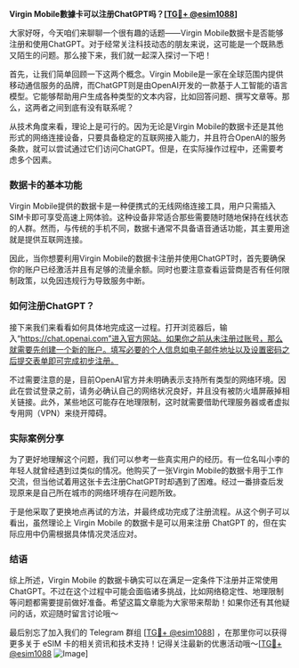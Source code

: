 **Virgin Mobile數據卡可以注册ChatGPT吗？[[TG💪+ @esim1088](https://t.me/s/esim1088)]**

大家好呀，今天咱们来聊聊一个很有趣的话题——Virgin Mobile数据卡是否能够注册和使用ChatGPT。对于经常关注科技动态的朋友来说，这可能是一个既熟悉又陌生的问题。那么接下来，我们就一起深入探讨一下吧！

首先，让我们简单回顾一下这两个概念。Virgin Mobile是一家在全球范围内提供移动通信服务的品牌，而ChatGPT则是由OpenAI开发的一款基于人工智能的语言模型。它能够帮助用户生成各种类型的文本内容，比如回答问题、撰写文章等。那么，这两者之间到底有没有联系呢？

从技术角度来看，理论上是可行的。因为无论是Virgin Mobile的数据卡还是其他形式的网络连接设备，只要具备稳定的互联网接入能力，并且符合OpenAI的服务条款，就可以尝试通过它们访问ChatGPT。但是，在实际操作过程中，还需要考虑多个因素。

### 数据卡的基本功能

Virgin Mobile提供的数据卡是一种便携式的无线网络连接工具，用户只需插入SIM卡即可享受高速上网体验。这种设备非常适合那些需要随时随地保持在线状态的人群。然而，与传统的手机不同，数据卡通常不具备语音通话功能，其主要用途就是提供互联网连接。

因此，当你想要利用Virgin Mobile的数据卡注册并使用ChatGPT时，首先要确保你的账户已经激活并且有足够的流量余额。同时也要注意查看运营商是否有任何限制政策，以免因违规行为导致服务中断。

### 如何注册ChatGPT？

接下来我们来看看如何具体地完成这一过程。打开浏览器后，输入“https://chat.openai.com”进入官方网站。如果你之前从未注册过账号，那么就需要先创建一个新的账户。填写必要的个人信息如电子邮件地址以及设置密码之后提交表单即可完成初步注册。

不过需要注意的是，目前OpenAI官方并未明确表示支持所有类型的网络环境。因此在尝试登录之前，请务必确认自己的网络状况良好，并且没有被防火墙屏蔽掉相关链接。此外，某些地区可能存在地理限制，这时就需要借助代理服务器或者虚拟专用网（VPN）来绕开障碍。

### 实际案例分享

为了更好地理解这个问题，我们可以参考一些真实用户的经历。有一位名叫小李的年轻人就曾经遇到过类似的情况。他购买了一张Virgin Mobile的数据卡用于工作交流，但当他试着用这张卡去注册ChatGPT时却遇到了困难。经过一番排查后发现原来是自己所在城市的网络环境存在问题所致。

于是他采取了更换地点再试的方法，并最终成功完成了注册流程。从这个例子可以看出，虽然理论上 Virgin Mobile 的数据卡是可以用来注册 ChatGPT 的，但在实际应用中仍需根据具体情况灵活应对。

### 结语

综上所述，Virgin Mobile 的数据卡确实可以在满足一定条件下注册并正常使用 ChatGPT。不过在这个过程中可能会面临诸多挑战，比如网络稳定性、地理限制等问题都需要提前做好准备。希望这篇文章能为大家带来帮助！如果你还有其他疑问的话，欢迎随时留言讨论哦～

最后别忘了加入我们的 Telegram 群组 [[TG💪+ @esim1088](https://t.me/s/esim1088)] ，在那里你可以获得更多关于 eSIM 卡的相关资讯和技术支持！记得关注最新的优惠活动哦～[[TG💪+ @esim1088](https://t.me/s/esim1088) ![Image](https://i.postimg.cc/4NQfJmqS/Snipaste-2025-05-13-00-14-12.png)]